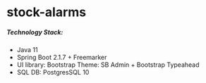 # stock-alarms

##### Technology Stack:
* Java 11
* Spring Boot 2.1.7  + Freemarker
* UI library: Bootstrap Theme: SB Admin + Bootstrap Typeahead
* SQL DB: PostgresSQL 10